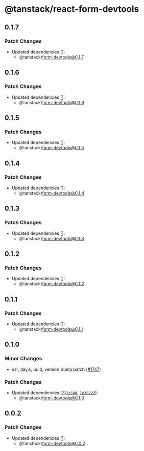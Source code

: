 # @tanstack/react-form-devtools

## 0.1.7

### Patch Changes

- Updated dependencies []:
  - @tanstack/form-devtools@0.1.7

## 0.1.6

### Patch Changes

- Updated dependencies []:
  - @tanstack/form-devtools@0.1.6

## 0.1.5

### Patch Changes

- Updated dependencies []:
  - @tanstack/form-devtools@0.1.5

## 0.1.4

### Patch Changes

- Updated dependencies []:
  - @tanstack/form-devtools@0.1.4

## 0.1.3

### Patch Changes

- Updated dependencies []:
  - @tanstack/form-devtools@0.1.3

## 0.1.2

### Patch Changes

- Updated dependencies []:
  - @tanstack/form-devtools@0.1.2

## 0.1.1

### Patch Changes

- Updated dependencies []:
  - @tanstack/form-devtools@0.1.1

## 0.1.0

### Minor Changes

- ssr, dayjs, uuid, version bump patch ([#1747](https://github.com/TanStack/form/pull/1747))

### Patch Changes

- Updated dependencies [[`773c1b8`](https://github.com/TanStack/form/commit/773c1b8d9e1b82b5403633691de22f1a1e188d4f), [`1e36222`](https://github.com/TanStack/form/commit/1e362224d3086f67d8a49839d196edd7aa78c04d)]:
  - @tanstack/form-devtools@0.1.0

## 0.0.2

### Patch Changes

- Updated dependencies []:
  - @tanstack/form-devtools@0.0.2
